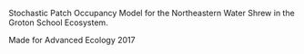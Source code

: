 Stochastic Patch Occupancy Model for the Northeastern Water Shrew in the Groton School Ecosystem. 

Made for Advanced Ecology 2017
